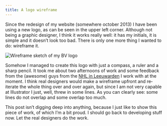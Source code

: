 ```yaml
---
title: A logo wireframe
---
```


Since the redesign of my website (somewhere october 2013) I have been using a new logo, as can be seen in the upper left corner. Although not being a graphic designer, I think it works really well: it has my initials, it is simple and it doesn’t look too bad. There is only one more thing I wanted to do: wireframe it.

![Wireframe sketch of my BV logo](/img/2013-12-30-a-logo-wireframe-sketch.jpg)

Somehow I managed to create this logo with just a compass, a ruler and a sharp pencil. It took me about two afternoons of work and some feedback from the (awesome) guys from the [NHL in Leeuwarden](https://twitter.com/minorthenextweb) I work with at the moment. I think real designers would make a wireframe upfront and re&hyphen;iterate the whole thing over and over again, but since I am not very capable at Illustrator I just, well, threw in some lines. As you can clearly see: some lines do not overlap and some overlap too much.

This post isn’t digging deep into anything, because I just like to show this piece of work, of which I’m a bit proud. I should go back to developing stuff now. Let the real designers do the work.
